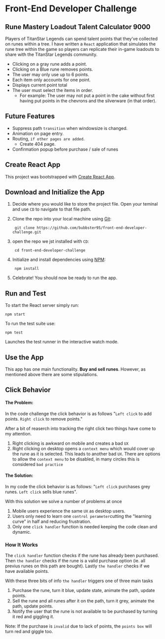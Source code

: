 # Front-End Developer Challenge

## Rune Mastery Loadout Talent Calculator 9000
Players of TitanStar Legends can spend talent points that they’ve collected on runes within a tree. I have written a `React` application that simulates the rune tree within the game so players can replicate their in-game loadouts to share with the TitanStar Legends community.

- Clicking on a gray rune adds a point.
- Clicking on a Blue rune removes points.
- The user may only use up to 6 points.
- Each item only accounts for one point.
- Displays current point total
- The user must select the items in order.
    - For example: The user may not put a point in the cake without first having put points in the chevrons and the silverware (in that order).

## Future Features
* Suppress path `transition` when windowsize is changed.
* Animation on page entry.
* Routing, `if other pages are added`.
    * Create 404 page.
* Confirmation popup before purchase / sale of runes

## Create React App

This project was bootstrapped with [Create React App](https://github.com/facebook/create-react-app).

## Download and Initialize the App

1) Decide where you would like to store the project file. Open your teminal and use `CD` to navigate to that file path.

2) Clone the repo into your local machine using [Git](https://git-scm.com/downloads):

        git clone https://github.com/bubbster95/front-end-developer-challenge.git

3) open the repo we jst installed with `CD`:

        cd front-end-developer-challenge

4) Initialize and install dependencies using [NPM](https://nodejs.org/en/download):

        npm install

5) Celebrate! You should now be ready to run the app.

## Run and Test

To start the React server simply run:
        
    npm start

To run the test suite use: 

    npm test

Launches the test runner in the interactive watch mode.

## Use the App

This app has one main functionality. <b>Buy and sell runes</b>. However, as mentioned above there are some stipulations. 

## Click Behavior

#### The Problem:
In the code challenge the click behavior is as follows "`Left click` to add points. `Right click` to remove points."

After a bit of reaserch into tracking the right click two things have come to my attention.

1) Right clicking is awkward on mobile and creates a bad `UX`
2) Right clicking on desktop opens a `context menu` which would cover up the rune as it is selected. This leads to another bad `UX`. There are options to allow the `context menu` to be disabled, in many circles this is considered `bad practice`

#### The Solution:
In my code the click behavior is as follows: "`Left click` purchases grey runes. `Left click` sells blue runes".

With this solution we solve a number of problems at once

1) Mobile users experience the same `UX` as desktop users.
2) Users only need to learn one `control perameter`cutting the "learning curve" in half and reducing frustration.
3) Only one `click handler` function is needed keeping the code clean and dynamic.

### How It Works

The `click handler` function checks if the rune has already been purchased. Then `the handler` checks if the rune is a valid purchase option (ie. all previus runes on this path are bought). Lastly `the handler` checks if we have available points. 

With these three bits of info `the handler` triggers one of three main tasks

1) Purchase the rune, turn it blue, update state, animate the path, update points.
2) Sell the rune and all runes after it on the path, turn it grey, animate the path, update points.
3) Notify the user that the rune is not available to be purchased by turning it red and giggling it. 

Note: If the purchase is `invalid` due to lack of points, the `points box` will turn red and giggle too.

